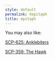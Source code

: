 ```yaml
---
style: default
permalink: Xepitaph
title: epitaph
---
```

You may also like:

[SCP-625: Anklebiters](http://scp-wiki.net/scp-625)

[SCP-359: The Hawk](http://scp-wiki.net/scp-359)
